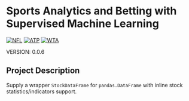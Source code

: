 # Sports Analytics and Betting with Supervised Machine Learning

[![NFL](https://encrypted-tbn0.gstatic.com/images?q=tbn:ANd9GcQ6c-STK1tePSWolEopX8lq4uDqJbzntbiGi7Sz-pI&s)](https://github.com/MartinMashalov/TennisBetting/tree/main/NFL)
[![ATP](https://upload.wikimedia.org/wikipedia/en/thumb/3/3f/ATP_Tour_logo.svg/800px-ATP_Tour_logo.svg.png)](https://github.com/MartinMashalov/TennisBetting/tree/main/ATP)
[![WTA](https://upload.wikimedia.org/wikipedia/en/thumb/5/5f/Women%27s_Tennis_Association_logo_%282020%29.svg/1200px-Women%27s_Tennis_Association_logo_%282020%29.svg.png)](https://github.com/MartinMashalov/TennisBetting/tree/main/WTA)

VERSION: 0.0.6

## Project Description

Supply a wrapper ``StockDataFrame`` for ``pandas.DataFrame`` with inline stock
statistics/indicators support.
